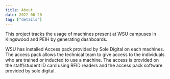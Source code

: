 ```yaml
---
title: About
date: 2022-06-20
tag: ["details"]
---
```


This project tracks the usage of machines present at WSU campuses in Kingswood and PEIH by generating dashboards.

WSU has installed Access pack provided by Sole Digital on each machines.
The access pack allows the technical team to give access to the individuals who are trained or inducted to use a machine.
The access is provided on the staff/student ID card using RFID readers and the access pack software provided by sole digital.
